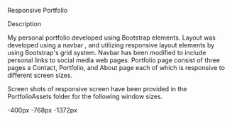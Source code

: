 Responsive Portfolio

Description

My personal portfolio developed using Bootstrap elements. Layout was developed using a navbar , and utilizing responsive layout elements by using Bootstrap's grid system. Navbar has been modified to include personal links to social media web pages. Portfolio page consist of three pages a Contact, Portfolio, and About page each of which is responsive to different screen sizes. 

Screen shots of responsive screen have been provided in the PortfolioAssets folder for the following window sizes. 

-400px
-768px
-1372px





